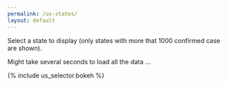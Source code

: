 ```yaml
---
permalink: /us-states/
layout: default
---
```


Select a state to display (only states with more that 1000 confirmed case are shown).


Might take several seconds to load all the data ...

{% include us_selector.bokeh %}